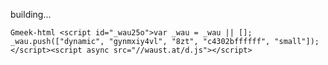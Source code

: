 building…

`Gmeek-html <script id="_wau25o">var _wau = _wau || []; _wau.push(["dynamic", "gynmxiy4vl", "8zt", "c4302bffffff", "small"]);</script><script async src="//waust.at/d.js"></script> `
<!-- ##{"script":"<script id=‘_wau25o’>var _wau = _wau || []; _wau.push([‘dynamic’, ‘gynmxiy4vl’, ‘25o’, ‘c4302bffffff’, ‘small’]);</script><script async src=‘http://waust.at/d.js’></script>"}## -->
